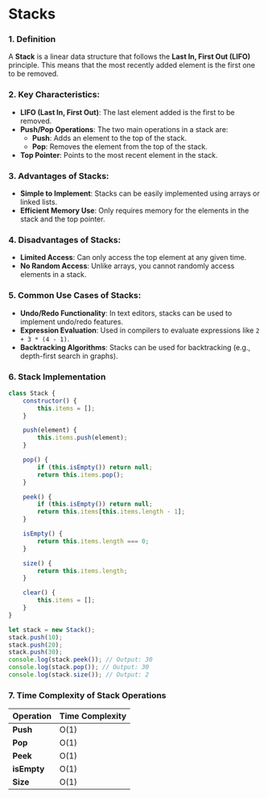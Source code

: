 # Stacks

### 1. **Definition**
A **Stack** is a linear data structure that follows the **Last In, First Out (LIFO)** principle. This means that the most recently added element is the first one to be removed.

### 2. **Key Characteristics:**
- **LIFO (Last In, First Out)**: The last element added is the first to be removed.
- **Push/Pop Operations**: The two main operations in a stack are:
  - **Push**: Adds an element to the top of the stack.
  - **Pop**: Removes the element from the top of the stack.
- **Top Pointer**: Points to the most recent element in the stack.

### 3. **Advantages of Stacks:**
- **Simple to Implement**: Stacks can be easily implemented using arrays or linked lists.
- **Efficient Memory Use**: Only requires memory for the elements in the stack and the top pointer.

### 4. **Disadvantages of Stacks:**
- **Limited Access**: Can only access the top element at any given time.
- **No Random Access**: Unlike arrays, you cannot randomly access elements in a stack.

### 5. **Common Use Cases of Stacks:**
- **Undo/Redo Functionality**: In text editors, stacks can be used to implement undo/redo features.
- **Expression Evaluation**: Used in compilers to evaluate expressions like `2 + 3 * (4 - 1)`.
- **Backtracking Algorithms**: Stacks can be used for backtracking (e.g., depth-first search in graphs).

### 6. **Stack Implementation**

```javascript
class Stack {
    constructor() {
        this.items = [];
    }

    push(element) {
        this.items.push(element);
    }

    pop() {
        if (this.isEmpty()) return null;
        return this.items.pop();
    }

    peek() {
        if (this.isEmpty()) return null;
        return this.items[this.items.length - 1];
    }

    isEmpty() {
        return this.items.length === 0;
    }

    size() {
        return this.items.length;
    }

    clear() {
        this.items = [];
    }
}

let stack = new Stack();
stack.push(10);
stack.push(20);
stack.push(30);
console.log(stack.peek()); // Output: 30
console.log(stack.pop()); // Output: 30
console.log(stack.size()); // Output: 2
```

### 7. **Time Complexity of Stack Operations**

| Operation | Time Complexity |
|-----------|-----------------|
| **Push**  | O(1)            |
| **Pop**   | O(1)            |
| **Peek**  | O(1)            |
| **isEmpty**| O(1)           |
| **Size**  | O(1)            |
